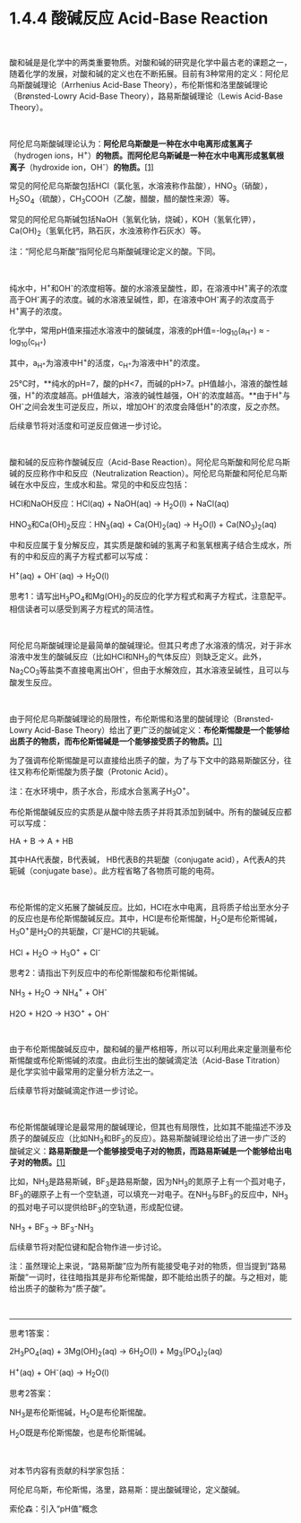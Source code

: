 # 1.4.4 酸碱反应 Acid-Base Reaction

<br>

酸和碱是是化学中的两类重要物质。对酸和碱的研究是化学中最古老的课题之一，随着化学的发展，对酸和碱的定义也在不断拓展。目前有3种常用的定义：阿伦尼乌斯酸碱理论（Arrhenius Acid-Base Theory），布伦斯惕和洛里酸碱理论（Brønsted-Lowry Acid-Base Theory），路易斯酸碱理论（Lewis Acid-Base Theory）。

<br>

阿伦尼乌斯酸碱理论认为：**阿伦尼乌斯酸是一种在水中电离形成氢离子**（hydrogen ions，H<sup>+</sup>）**的物质。而阿伦尼乌斯碱是一种在水中电离形成氢氧根离子**（hydroxide ion，OH<sup>-</sup>）**的物质。**[[1]](https://en.wikipedia.org/wiki/Acid%E2%80%93base_reaction)

常见的阿伦尼乌斯酸包括HCl（氯化氢，水溶液称作盐酸），HNO<sub>3</sub>（硝酸），H<sub>2</sub>SO<sub>4</sub>（硫酸），CH<sub>3</sub>COOH（乙酸，醋酸，醋的酸性来源）等。

常见的阿伦尼乌斯碱包括NaOH（氢氧化钠，烧碱），KOH（氢氧化钾），Ca(OH)<sub>2</sub>（氢氧化钙，熟石灰，水浊液称作石灰水）等。

注：“阿伦尼乌斯酸”指阿伦尼乌斯酸碱理论定义的酸。下同。

<br>

纯水中，H<sup>+</sup>和OH<sup>-</sup>的浓度相等。酸的水溶液呈酸性，即，在溶液中H<sup>+</sup>离子的浓度高于OH<sup>-</sup>离子的浓度。碱的水溶液呈碱性，即，在溶液中OH<sup>-</sup>离子的浓度高于H<sup>+</sup>离子的浓度。

化学中，常用pH值来描述水溶液中的酸碱度，溶液的pH值=-log<sub>10</sub>(a<sub>H<sup>+</sup></sub>) ≈ -log<sub>10</sub>(c<sub>H<sup>+</sup></sub>)

其中，a<sub>H<sup>+</sup></sub>为溶液中H<sup>+</sup>的活度，c<sub>H<sup>+</sup></sub>为溶液中H<sup>+</sup>的浓度。

25°C时，**纯水的pH=7，酸的pH<7，而碱的pH>7。pH值越小，溶液的酸性越强，H<sup>+</sup>的浓度越高。pH值越大，溶液的碱性越强，OH<sup>-</sup>的浓度越高。**由于H<sup>+</sup>与OH<sup>-</sup>之间会发生可逆反应，所以，增加OH<sup>-</sup>的浓度会降低H<sup>+</sup>的浓度，反之亦然。

后续章节将对活度和可逆反应做进一步讨论。

<br>

酸和碱的反应称作酸碱反应（Acid-Base Reaction）。阿伦尼乌斯酸和阿伦尼乌斯碱的反应称作中和反应（Neutralization Reaction）。阿伦尼乌斯酸和阿伦尼乌斯碱在水中反应，生成水和盐。常见的中和反应包括：

HCl和NaOH反应：HCl(aq) + NaOH(aq) → H<sub>2</sub>O(l) + NaCl(aq)

HNO<sub>3</sub>和Ca(OH)<sub>2</sub>反应：HN<sub>3</sub>(aq) + Ca(OH)<sub>2</sub>(aq) → H<sub>2</sub>O(l) + Ca(NO<sub>3</sub>)<sub>2</sub>(aq)

中和反应属于复分解反应，其实质是酸和碱的氢离子和氢氧根离子结合生成水，所有的中和反应的离子方程式都可以写成：

H<sup>+</sup>(aq) + OH<sup>-</sup>(aq) → H<sub>2</sub>O(l)

思考1：请写出H<sub>3</sub>PO<sub>4</sub>和Mg(OH)<sub>2</sub>的反应的化学方程式和离子方程式，注意配平。相信读者可以感受到离子方程式的简洁性。

<br>

阿伦尼乌斯酸碱理论是最简单的酸碱理论。但其只考虑了水溶液的情况，对于非水溶液中发生的酸碱反应（比如HCl和NH<sub>3</sub>的气体反应）则缺乏定义。此外，Na<sub>2</sub>CO<sub>3</sub>等盐类不直接电离出OH<sup>-</sup>，但由于水解效应，其水溶液呈碱性，且可以与酸发生反应。

<br>

由于阿伦尼乌斯酸碱理论的局限性，布伦斯惕和洛里的酸碱理论（Brønsted-Lowry Acid-Base Theory）给出了更广泛的酸碱定义：**布伦斯惕酸是一个能够给出质子的物质，而布伦斯惕碱是一个能够接受质子的物质。**[[1]](https://en.wikipedia.org/wiki/Acid%E2%80%93base_reaction)

为了强调布伦斯惕酸是可以直接给出质子的酸，为了与下文中的路易斯酸区分，往往又称布伦斯惕酸为质子酸（Protonic Acid）。

注：在水环境中，质子水合，形成水合氢离子H<sub>3</sub>O<sup>+</sup>。

布伦斯惕酸碱反应的实质是从酸中除去质子并将其添加到碱中。所有的酸碱反应都可以写成：

HA + B → A + HB

其中HA代表酸，B代表碱， HB代表B的共轭酸（conjugate acid），A代表A的共轭碱（conjugate base）。此方程省略了各物质可能的电荷。

<br>

布伦斯惕的定义拓展了酸碱反应。比如，HCl在水中电离，且将质子给出至水分子的反应也是布伦斯惕酸碱反应。其中，HCl是布伦斯惕酸，H<sub>2</sub>O是布伦斯惕碱，H<sub>3</sub>O<sup>+</sup>是H<sub>2</sub>O的共轭酸，Cl<sup>-</sup>是HCl的共轭碱。

HCl + H<sub>2</sub>O → H<sub>3</sub>O<sup>+</sup> + Cl<sup>-</sup>

思考2：请指出下列反应中的布伦斯惕酸和布伦斯惕碱。

NH<sub>3</sub> + H<sub>2</sub>O → NH<sub>4</sub><sup>+</sup> + OH<sup>-</sup>

H2O + H2O → H3O<sup>+</sup> + OH<sup>-</sup>

<br>

由于布伦斯惕酸碱反应中，酸和碱的量严格相等，所以可以利用此来定量测量布伦斯惕酸或布伦斯惕碱的浓度。由此衍生出的酸碱滴定法（Acid-Base Titration）是化学实验中最常用的定量分析方法之一。

后续章节将对酸碱滴定作进一步讨论。

<br>

布伦斯惕酸碱理论是最常用的酸碱理论，但其也有局限性，比如其不能描述不涉及质子的酸碱反应（比如NH<sub>3</sub>和BF<sub>3</sub>的反应）。路易斯酸碱理论给出了进一步广泛的酸碱定义：**路易斯酸是一个能够接受电子对的物质，而路易斯碱是一个能够给出电子对的物质。**[[1]](https://en.wikipedia.org/wiki/Acid%E2%80%93base_reaction)

比如，NH<sub>3</sub>是路易斯碱，BF<sub>3</sub>是路易斯酸，因为NH<sub>3</sub>的氮原子上有一个孤对电子，BF<sub>3</sub>的硼原子上有一个空轨道，可以填充一对电子。在NH<sub>3</sub>与BF<sub>3</sub>的反应中，NH<sub>3</sub>的孤对电子可以提供给BF<sub>3</sub>的空轨道，形成配位键。

NH<sub>3</sub> + BF<sub>3</sub> → BF<sub>3</sub>-NH<sub>3</sub>

后续章节将对配位键和配合物作进一步讨论。

注：虽然理论上来说，“路易斯酸”应为所有能接受电子对的物质，但当提到“路易斯酸”一词时，往往暗指其是非布伦斯惕酸，即不能给出质子的酸。与之相对，能给出质子的酸称为“质子酸”。

<br>

---

思考1答案：

2H<sub>3</sub>PO<sub>4</sub>(aq) + 3Mg(OH)<sub>2</sub>(aq) → 6H<sub>2</sub>O(l) + Mg<sub>3</sub>(PO<sub>4</sub>)<sub>2</sub>(aq)

H<sup>+</sup>(aq) + OH<sup>-</sup>(aq) → H<sub>2</sub>O(l)

思考2答案：

NH<sub>3</sub>是布伦斯惕碱，H<sub>2</sub>O是布伦斯惕酸。

H<sub>2</sub>O既是布伦斯惕酸，也是布伦斯惕碱。

<br>

对本节内容有贡献的科学家包括：

阿伦尼乌斯，布伦斯惕，洛里，路易斯：提出酸碱理论，定义酸碱。

索伦森：引入“pH值”概念